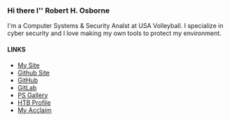 ### Hi there I'' Robert H. Osborne

I'm a Computer Systems & Security Analst at USA Volleyball. 
I specialize in cyber security and I love making my own tools to protect my environment.

#### LINKS
- [My Site](https://roberthosborne.com)
- [Github Site](https://osbornepro.com)
- [GitHub](https://github.com/tobor88)
- [GitLab](https://gitlab.com/tobor88)
- [PS Gallery](https://www.powershellgallery.com/profiles/tobor)
- [HTB Profile](https://www.hackthebox.eu/profile/52286)
- [My Acclaim](https://www.youracclaim.com/users/roberthosborne/badges)
